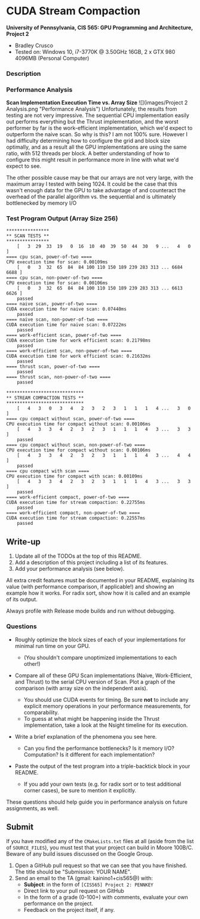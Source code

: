 CUDA Stream Compaction
======================

**University of Pennsylvania, CIS 565: GPU Programming and Architecture, Project 2**

* Bradley Crusco
* Tested on: Windows 10, i7-3770K @ 3.50GHz 16GB, 2 x GTX 980 4096MB (Personal Computer)

### Description



### Performance Analysis

**Scan Implementation Execution Time vs. Array Size**
![](images/Project 2 Analysis.png "Performance Analysis")
Unfortunately, the results from testing are not very impressive. The sequential CPU implementation easily out performs everything but the Thrust implementation, and the worst performer by far is the work-efficient implementation, which we'd expect to outperform the naive scan. So why is this? I am not 100% sure. However I had difficulty determining how to configure the grid and block size optimally, and as a result all the GPU implementations are using the same ratio, with 512 threads per block. A better understanding of how to configure this might result in performance more in line with what we'd expect to see.

The other possible cause may be that our arrays are not very large, with the maximum array I tested with being 1024. It could be the case that this wasn't enough data for the GPU to take advantage of and counteract the overhead of the parallel algorithm vs. the sequential and is ultimately bottlenecked by memory I/O

### Test Program Output (Array Size 256)

```
****************
** SCAN TESTS **
****************
    [   3  29  33  19   0  16  10  40  39  50  44  30   9 ...   4   0 ]
==== cpu scan, power-of-two ====
CPU execution time for scan: 0.00109ms
    [   0   3  32  65  84  84 100 110 150 189 239 283 313 ... 6684 6688 ]
==== cpu scan, non-power-of-two ====
CPU execution time for scan: 0.00106ms
    [   0   3  32  65  84  84 100 110 150 189 239 283 313 ... 6613 6626 ]
    passed
==== naive scan, power-of-two ====
CUDA execution time for naive scan: 0.07440ms
    passed
==== naive scan, non-power-of-two ====
CUDA execution time for naive scan: 0.07222ms
    passed
==== work-efficient scan, power-of-two ====
CUDA execution time for work efficient scan: 0.21798ms
    passed
==== work-efficient scan, non-power-of-two ====
CUDA execution time for work efficient scan: 0.21632ms
    passed
==== thrust scan, power-of-two ====
    passed
==== thrust scan, non-power-of-two ====
    passed

*****************************
** STREAM COMPACTION TESTS **
*****************************
    [   4   3   0   3   4   2   3   2   3   1   1   1   4 ...   3   0 ]
==== cpu compact without scan, power-of-two ====
CPU execution time for compact without scan: 0.00106ms
    [   4   3   3   4   2   3   2   3   1   1   1   4   3 ...   3   3 ]
    passed
==== cpu compact without scan, non-power-of-two ====
CPU execution time for compact without scan: 0.00106ms
    [   4   3   3   4   2   3   2   3   1   1   1   4   3 ...   4   4 ]
    passed
==== cpu compact with scan ====
CPU execution time for compact with scan: 0.00109ms
    [   4   3   3   4   2   3   2   3   1   1   1   4   3 ...   3   3 ]
    passed
==== work-efficient compact, power-of-two ====
CUDA execution time for stream compaction: 0.22755ms
    passed
==== work-efficient compact, non-power-of-two ====
CUDA execution time for stream compaction: 0.22557ms
    passed
```

## Write-up

1. Update all of the TODOs at the top of this README.
2. Add a description of this project including a list of its features.
3. Add your performance analysis (see below).

All extra credit features must be documented in your README, explaining its
value (with performance comparison, if applicable!) and showing an example how
it works. For radix sort, show how it is called and an example of its output.

Always profile with Release mode builds and run without debugging.

### Questions

* Roughly optimize the block sizes of each of your implementations for minimal
  run time on your GPU.
  * (You shouldn't compare unoptimized implementations to each other!)

* Compare all of these GPU Scan implementations (Naive, Work-Efficient, and
  Thrust) to the serial CPU version of Scan. Plot a graph of the comparison
  (with array size on the independent axis).
  * You should use CUDA events for timing. Be sure **not** to include any
    explicit memory operations in your performance measurements, for
    comparability.
  * To guess at what might be happening inside the Thrust implementation, take
    a look at the Nsight timeline for its execution.

* Write a brief explanation of the phenomena you see here.
  * Can you find the performance bottlenecks? Is it memory I/O? Computation? Is
    it different for each implementation?

* Paste the output of the test program into a triple-backtick block in your
  README.
  * If you add your own tests (e.g. for radix sort or to test additional corner
    cases), be sure to mention it explicitly.

These questions should help guide you in performance analysis on future
assignments, as well.

## Submit

If you have modified any of the `CMakeLists.txt` files at all (aside from the
list of `SOURCE_FILES`), you must test that your project can build in Moore
100B/C. Beware of any build issues discussed on the Google Group.

1. Open a GitHub pull request so that we can see that you have finished.
   The title should be "Submission: YOUR NAME".
2. Send an email to the TA (gmail: kainino1+cis565@) with:
   * **Subject**: in the form of `[CIS565] Project 2: PENNKEY`
   * Direct link to your pull request on GitHub
   * In the form of a grade (0-100+) with comments, evaluate your own
     performance on the project.
   * Feedback on the project itself, if any.
